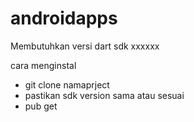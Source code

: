 # androidapps

Membutuhkan versi dart sdk xxxxxx

cara menginstal 
- git clone namaprject
- pastikan sdk version sama atau sesuai
- pub get
